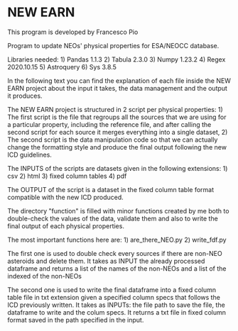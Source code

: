 # NEW EARN
This program is developed by Francesco Pio

Program to update NEOs' physical properties for ESA/NEOCC database.

Libraries needed:
    1) Pandas 1.1.3
    2) Tabula 2.3.0
    3) Numpy 1.23.2
    4) Regex 2020.10.15
    5) Astroquery
    6) Sys 3.8.5

In the following text you can find the explanation of each file inside the NEW EARN 
project about the input it takes, the data management and the output it produces.

The NEW EARN project is structured in 2 script per physical properties:
    1) The first script is the file that regroups all the sources that we are using for a
    particular property, including the reference file, and after calling the second script for
    each source it merges everything into a single dataset,
    2) The second script is the data manipulation code so that we can actually change the formatting
    style and produce the final output following the new ICD guidelines.

The INPUTS of the scripts are datasets given in the following extensions:
    1) csv
    2) html
    3) fixed column tables
    4) pdf

The OUTPUT of the script is a dataset in the fixed column table format compatible with
the new ICD produced.

The directory "function" is filled with minor functions created by me both to double-check
the values of the data, validate them and also to write the final output of each physical properties.

The most important functions here are:
    1) are_there_NEO.py
    2) write_fdf.py
    
The first one is used to double check every sources if there are non-NEO asteroids
and delete them. It takes as INPUT the already processed dataframe and returns a list
of the names of the non-NEOs and a list of the indexed of the non-NEOs

The second one is used to write the final dataframe into a fixed column table file in
txt extension given a specified column specs that follows the ICD previously written.
It takes as INPUTs: the file path to save the file, the dataframe to write and the colum specs.
It returns a txt file in fixed column format saved in the path specified in the input.
